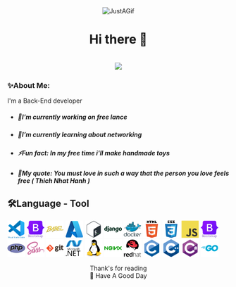 <div align="center" id="header">
  <img src="https://media0.giphy.com/media/v1.Y2lkPTc5MGI3NjExb21jNDBrMHpuaThseHRxNTVhNGxiOHAxazJ2amo3bHJ4b2hjM29lMCZlcD12MV9pbnRlcm5hbF9naWZfYnlfaWQmY3Q9cw/gjrYDwbjnK8x36xZIO/giphy.gif" alt="JustAGif" width="150">
</div>

<div align="center">
  <h1> Hi there 👋 </h1>
  <div id="badge">
    <img src="https://komarev.com/ghpvc/?username=prvisk&style=for-the-badge&color=blue" alt=""/>
  </div>
</div>
<div align="center">
  <img src="https://media.giphy.com/media/v1.Y2lkPTc5MGI3NjExbHpsYjA5NjM0Nm84b3lhOWd4ZHN1bDhtbHA4YnlndXFueHVyYjFwMyZlcD12MV9pbnRlcm5hbF9naWZfYnlfaWQmY3Q9cw/AKjT5kDZMK4wsPXJPk/giphy.gif">
</div>
<div>
  <h3>✨About Me:</h3>
  <p>I'm a Back-End developer</p>
  <ul>
    <li><h5>🔭I’m currently working on free lance</h5></li>
    <li><h5>🌱I’m currently learning about networking</h5></li>
    <li><h5>⚡Fun fact: In my free time i'll make handmade toys</h5></li>
    <li><h5>🐻My quote: You must love in such a way that the person you love feels free ( Thich Nhat Hanh )</h5></li>
  </ul>
</div>
<div>
  <h2>🛠️Language - Tool</h2>
  <div>
    <img src="https://github.com/devicons/devicon/blob/master/icons/vscode/vscode-original-wordmark.svg" height="40px" width="40px"> <!--VSCODE-->
    <img src="https://github.com/devicons/devicon/blob/master/icons/bootstrap/bootstrap-original-wordmark.svg" height="40px" width="40px"><!--Bootstrap-Original-->
    <img src="https://github.com/devicons/devicon/blob/master/icons/babel/babel-original.svg" height="40px" width="40px"> <!--Babel-->
    <img src="https://github.com/devicons/devicon/blob/master/icons/azure/azure-original.svg" height="40px" width="40px"> <!--Azure-->
    <img src="https://github.com/devicons/devicon/blob/master/icons/bash/bash-original.svg" height="40px" width="40px"> <!--Bash-->
    <img src="https://github.com/devicons/devicon/blob/master/icons/django/django-plain-wordmark.svg" height="40px" width="40px"> <!--Django-->
    <img src="https://github.com/devicons/devicon/blob/master/icons/docker/docker-original-wordmark.svg" height="40px" width="40px"> <!--Docker-->
    <img src="https://github.com/devicons/devicon/blob/master/icons/html5/html5-original-wordmark.svg" height="40px" width="40px"> <!--HTML-->
    <img src="https://github.com/devicons/devicon/blob/master/icons/css3/css3-original-wordmark.svg" height="40px" width="40px"> <!--CSS-->
    <img src="https://github.com/devicons/devicon/blob/master/icons/javascript/javascript-original.svg" height="40px" width="40px"> <!--JS-->
    <img src="https://github.com/devicons/devicon/blob/master/icons/bootstrap/bootstrap-original-wordmark.svg" height="40px" width="40px"><!--Bootstrap-Original-->
    <img src="https://github.com/devicons/devicon/blob/master/icons/php/php-original.svg" height="40px" width="40px"> <!--PHP-->
    <img src="https://github.com/devicons/devicon/blob/master/icons/sass/sass-original.svg" height="40px" width="40px"> <!--SASS-->
    <img src="https://github.com/devicons/devicon/blob/master/icons/git/git-original-wordmark.svg" height="40px" width="40px"> <!--GIT-->
    <img src="https://github.com/devicons/devicon/blob/master/icons/dot-net/dot-net-original-wordmark.svg" height="40px" width="40px"> <!--.NET-->
    <img src="https://github.com/devicons/devicon/blob/master/icons/linux/linux-original.svg" height="40px" width="40px"> <!--Linux-->
    <img src="https://github.com/devicons/devicon/blob/master/icons/nginx/nginx-original.svg" height="40px" width="40px"> <!--Nginx-->
    <img src="https://github.com/devicons/devicon/blob/master/icons/redhat/redhat-original-wordmark.svg" height="40px" width="40px"> <!--RedHat-->
    <img src="https://github.com/devicons/devicon/blob/master/icons/c/c-original.svg" height="40px" width="40px"> <!--C-->
    <img src="https://github.com/devicons/devicon/blob/master/icons/cplusplus/cplusplus-original.svg" height="40px" width="40px"> <!--C++-->
    <img src="https://github.com/devicons/devicon/blob/master/icons/csharp/csharp-original.svg" height="40px" width="40px"> <!--C#-->
    <img src="https://github.com/devicons/devicon/blob/master/icons/go/go-original-wordmark.svg" height="40px" width="40px"> <!--GO-->
  </div>
</div>
<div align="center">
  <p>
    Thank's for reading
    <br>
    💫 Have A Good Day
  </p>
</div>

